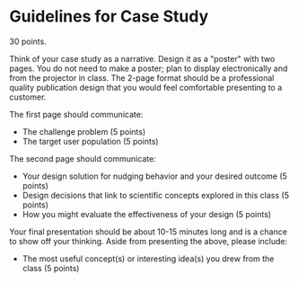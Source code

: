 # Guidelines for Case Study

30 points.

Think of your case study as a narrative. Design it as a "poster" with two pages. You do not need to make a poster; plan to display electronically and from the projector in class. The 2-page format should be a professional quality publication design that you would feel comfortable presenting to a customer.

The first page should communicate:

- The challenge problem (5 points)
- The target user population (5 points)

The second page should communicate:

- Your design solution for nudging behavior and your desired outcome (5 points)
- Design decisions that link to scientific concepts explored in this class (5 points)
- How you might evaluate the effectiveness of your design (5 points)

Your final presentation should be about 10-15 minutes long and is a chance to show off your thinking. Aside from presenting the above, please include:

- The most useful concept(s) or interesting idea(s) you drew from the class (5 points)
